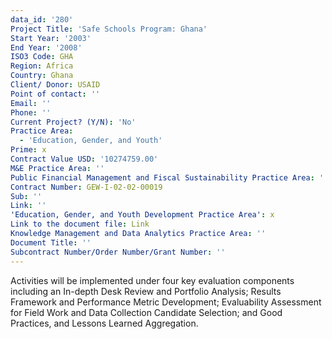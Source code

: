 ```yaml
---
data_id: '280'
Project Title: 'Safe Schools Program: Ghana'
Start Year: '2003'
End Year: '2008'
ISO3 Code: GHA
Region: Africa
Country: Ghana
Client/ Donor: USAID
Point of contact: ''
Email: ''
Phone: ''
Current Project? (Y/N): 'No'
Practice Area:
  - 'Education, Gender, and Youth'
Prime: x
Contract Value USD: '10274759.00'
M&E Practice Area: ''
Public Financial Management and Fiscal Sustainability Practice Area: ''
Contract Number: GEW-I-02-02-00019
Sub: ''
Link: ''
'Education, Gender, and Youth Development Practice Area': x
Link to the document file: Link
Knowledge Management and Data Analytics Practice Area: ''
Document Title: ''
Subcontract Number/Order Number/Grant Number: ''
---
```

Activities will be implemented under four key evaluation components including an In-depth Desk Review and Portfolio Analysis; Results Framework and Performance Metric Development; Evaluability Assessment for Field Work and Data Collection Candidate Selection; and Good Practices, and Lessons Learned Aggregation.